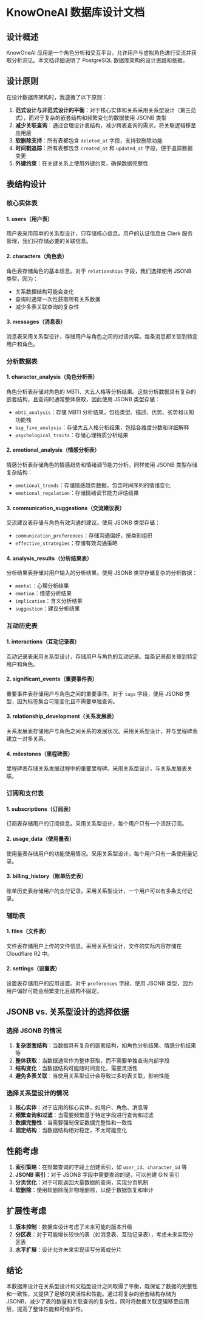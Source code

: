 # KnowOneAI 数据库设计文档

## 设计概述

KnowOneAI 应用是一个角色分析和交互平台，允许用户与虚拟角色进行交流并获取分析洞见。本文档详细说明了 PostgreSQL 数据库架构的设计思路和依据。

## 设计原则

在设计数据库架构时，我遵循了以下原则：

1. **范式设计与非范式设计的平衡**：对于核心实体和关系采用关系型设计（第三范式），而对于复杂的嵌套结构和频繁变化的数据使用 JSONB 类型
2. **减少关联查询**：通过合理设计表结构，减少跨表查询的需求，将关联逻辑移至应用层
3. **软删除支持**：所有表都包含 `deleted_at` 字段，支持软删除功能
4. **时间戳追踪**：所有表都包含 `created_at` 和 `updated_at` 字段，便于追踪数据变更
5. **外键约束**：在关键关系上使用外键约束，确保数据完整性

## 表结构设计

### 核心实体表

#### 1. users（用户表）

用户表采用简单的关系型设计，只存储核心信息。用户的认证信息由 Clerk 服务管理，我们只存储必要的关联信息。

#### 2. characters（角色表）

角色表存储角色的基本信息。对于 `relationships` 字段，我们选择使用 JSONB 类型，因为：
- 关系数据结构可能会变化
- 查询时通常一次性获取所有关系数据
- 减少多表关联查询的复杂性

#### 3. messages（消息表）

消息表采用关系型设计，存储用户与角色之间的对话内容。每条消息都关联到特定用户和角色。

### 分析数据表

#### 1. character_analysis（角色分析表）

角色分析表存储对角色的 MBTI、大五人格等分析结果。这些分析数据具有复杂的嵌套结构，且查询时通常整体获取，因此使用 JSONB 类型存储：
- `mbti_analysis`：存储 MBTI 分析结果，包括类型、描述、优势、劣势和认知功能栈
- `big_five_analysis`：存储大五人格分析结果，包括各维度分数和详细解释
- `psychological_traits`：存储心理特质分析结果

#### 2. emotional_analysis（情感分析表）

情感分析表存储角色的情感趋势和情绪调节能力分析。同样使用 JSONB 类型存储复杂结构：
- `emotional_trends`：存储情感趋势数据，包含时间序列的情绪变化
- `emotional_regulation`：存储情绪调节能力评估结果

#### 3. communication_suggestions（交流建议表）

交流建议表存储与角色有效沟通的建议。使用 JSONB 类型存储：
- `communication_preferences`：存储沟通偏好，按类别组织
- `effective_strategies`：存储有效沟通策略

#### 4. analysis_results（分析结果表）

分析结果表存储对用户输入的分析结果。使用 JSONB 类型存储复杂的分析数据：
- `mental`：心理分析结果
- `emotion`：情感分析结果
- `implication`：含义分析结果
- `suggestion`：建议分析结果

### 互动历史表

#### 1. interactions（互动记录表）

互动记录表采用关系型设计，存储用户与角色的互动记录。每条记录都关联到特定用户和角色。

#### 2. significant_events（重要事件表）

重要事件表存储用户与角色之间的重要事件。对于 `tags` 字段，使用 JSONB 类型，因为标签集合可能变化且不需要单独查询。

#### 3. relationship_development（关系发展表）

关系发展表存储用户与角色之间关系的发展状况。采用关系型设计，并与里程碑表建立一对多关系。

#### 4. milestones（里程碑表）

里程碑表存储关系发展过程中的重要里程碑。采用关系型设计，与关系发展表关联。

### 订阅和支付表

#### 1. subscriptions（订阅表）

订阅表存储用户的订阅信息。采用关系型设计，每个用户只有一个活跃订阅。

#### 2. usage_data（使用量表）

使用量表存储用户的功能使用情况。采用关系型设计，每个用户只有一条使用量记录。

#### 3. billing_history（账单历史表）

账单历史表存储用户的支付记录。采用关系型设计，一个用户可以有多条支付记录。

### 辅助表

#### 1. files（文件表）

文件表存储用户上传的文件信息。采用关系型设计，文件的实际内容存储在 Cloudflare R2 中。

#### 2. settings（设置表）

设置表存储用户的应用设置。对于 `preferences` 字段，使用 JSONB 类型，因为用户偏好可能会频繁变化且结构不固定。

## JSONB vs. 关系型设计的选择依据

### 选择 JSONB 的情况

1. **复杂嵌套结构**：当数据具有复杂的嵌套结构，如角色分析结果、情感分析结果等
2. **整体获取**：当数据通常作为整体获取，而不需要单独查询内部字段
3. **结构变化**：当数据结构可能随时间变化，需要灵活性
4. **避免多表关联**：当使用关系型设计会导致过多的表关联，影响性能

### 选择关系型设计的情况

1. **核心实体**：对于应用的核心实体，如用户、角色、消息等
2. **频繁查询和过滤**：当需要频繁基于特定字段进行查询和过滤
3. **数据完整性**：当需要强制保证数据完整性和一致性
4. **固定结构**：当数据结构相对稳定，不太可能变化

## 性能考虑

1. **索引策略**：在频繁查询的字段上创建索引，如 `user_id`、`character_id` 等
2. **JSONB 索引**：对于 JSONB 字段中需要查询的键，可以创建 GIN 索引
3. **分页优化**：对于可能返回大量数据的查询，实现分页机制
4. **软删除**：使用软删除而非物理删除，以便于数据恢复和审计

## 扩展性考虑

1. **版本控制**：数据库设计考虑了未来可能的版本升级
2. **分区表**：对于可能增长较快的表（如消息表、互动记录表），考虑未来实现分区表
3. **水平扩展**：设计允许未来实现读写分离或分片

## 结论

本数据库设计在关系型设计和文档型设计之间取得了平衡，既保证了数据的完整性和一致性，又提供了足够的灵活性和性能。通过将复杂的嵌套结构存储为 JSONB，减少了表的数量和关联查询的复杂性，同时将数据关联逻辑移至应用层，提高了整体性能和可维护性。
